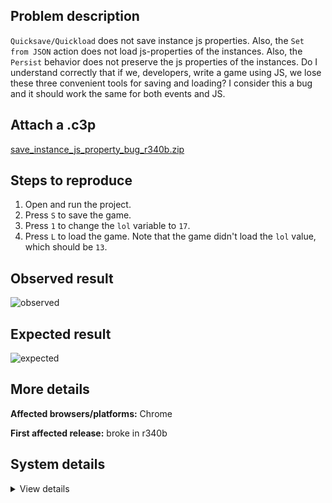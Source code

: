 ## Problem description

`Quicksave/Quickload` does not save instance js properties. Also, the `Set from JSON` action does not load js-properties of the instances. Also, the `Persist` behavior does not preserve the js properties of the instances. Do I understand correctly that if we, developers, write a game using JS, we lose these three convenient tools for saving and loading? I consider this a bug and it should work the same for both events and JS.

## Attach a .c3p

[save_instance_js_property_bug_r340b.zip](https://github.com/WilsonPercival/WilsonPercival/files/11425385/save_instance_js_property_bug_r340b.zip)

## Steps to reproduce

1. Open and run the project.
2. Press `S` to save the game.
3. Press `1` to change the `lol` variable to `17`.
4. Press `L` to load the game. Note that the game didn't load the `lol` value, which should be `13`.

## Observed result

![observed](https://user-images.githubusercontent.com/91274932/236945786-4459d8b5-f691-4d5d-acad-76e07597b0d5.png)

## Expected result

![expected](https://user-images.githubusercontent.com/91274932/236945822-3fd4e63e-72a0-42d3-b715-aee595b53214.png)

## More details



**Affected browsers/platforms:** Chrome

**First affected release:** broke in r340b

## System details

<details><summary>View details</summary>

Platform information
Product: Construct 3 r340 (beta)
Browser: Chrome 109.0.5414.120
Browser engine: Chromium
Context: browser
Operating system: Windows NT 0.1.0
Device type: desktop
Device pixel ratio: 1
Logical CPU cores: 2
Approx. device memory: 4 GB
User agent: Mozilla/5.0 (Windows NT 10.0; Win64; x64) AppleWebKit/537.36 (KHTML, like Gecko) Chrome/109.0.0.0 Safari/537.36
Language setting: en-US

Local storage
Storage quota (approx): 59 gb
Storage usage (approx): 420 mb (0.7%)
Persistant storage: No

Browser support notes
This list contains missing features that are not required, but could improve performance or user experience if supported.

UI effects are disabled in settings.
WebGL indicates a major performance caveat. It is probably using software rendering.
WebGL information
Version string: WebGL 2.0 (OpenGL ES 3.0 Chromium)
Numeric version: 2
Supports NPOT textures: yes
Supports GPU profiling: no
Supports highp precision: yes
Vendor: Google Inc. (Google)
Renderer: ANGLE (Google, Vulkan 1.3.0 (SwiftShader Device (Subzero) (0x0000C0DE)), SwiftShader driver)
Major performance caveat: yes
Maximum texture size: 8192
Point size range: 1 to 1023
Extensions:

EXT_color_buffer_float
EXT_color_buffer_half_float
EXT_float_blend
EXT_texture_compression_bptc
EXT_texture_compression_rgtc
EXT_texture_filter_anisotropic
OES_draw_buffers_indexed
OES_texture_float_linear
WEBGL_compressed_texture_astc
WEBGL_compressed_texture_etc
WEBGL_compressed_texture_etc1
WEBGL_compressed_texture_s3tc
WEBGL_compressed_texture_s3tc_srgb
WEBGL_debug_renderer_info
WEBGL_lose_context
WEBGL_multi_draw
OVR_multiview2
Audio information
System sample rate: 48000 Hz
Output channels: 2
Output interpretation: speakers
Supported decode formats:

WebM Opus (audio/webm; codecs=opus)
Ogg Opus (audio/ogg; codecs=opus)
WebM Vorbis (audio/webm; codecs=vorbis)
Ogg Vorbis (audio/ogg; codecs=vorbis)
MPEG-4 AAC (audio/mp4; codecs=mp4a.40.5)
MP3 (audio/mpeg)
FLAC (audio/flac)
PCM WAV (audio/wav; codecs=1)
Supported encode formats:

WebM Opus (audio/webm; codecs=opus)
Video information
Supported decode formats:

WebM AV1 (video/webm; codecs=av01.0.00M.08)
MP4 AV1 (video/mp4; codecs=av01.0.00M.08)
WebM VP9 (video/webm; codecs=vp9)
WebM VP8 (video/webm; codecs=vp8)
Ogg Theora (video/ogg; codecs=theora)
H.264 (video/mp4; codecs=avc1.42E01E)
Supported encode formats:

WebM VP9 (video/webm; codecs=vp9)
WebM VP8 (video/webm; codecs=vp8)

</details>
